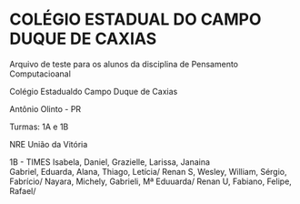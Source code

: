 # COLÉGIO ESTADUAL DO CAMPO DUQUE DE CAXIAS

Arquivo de teste para os alunos da disciplina de Pensamento Computacioanal 

Colégio Estadualdo Campo Duque de Caxias

Antônio Olinto - PR

Turmas: 1A e 1B

NRE União da Vitória

1B - TIMES
Isabela, Daniel, Grazielle, Larissa, Janaina\
Gabriel, Eduarda, Alana, Thiago, Letícia/
Renan S, Wesley, William, Sérgio, Fabrício/
Nayara, Michely, Gabrieli, Mª Eduuarda/
Renan U, Fabiano, Felipe, Rafael/
